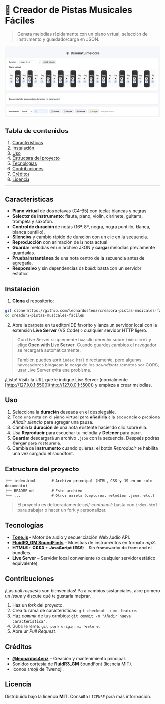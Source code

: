 # 🎼 Creador de Pistas Musicales Fáciles

> Genera melodías rápidamente con un piano virtual, selección de instrumento y guardado/carga en JSON.

![Vista previa](Captura%20de%20pantalla%202025-07-12%20142522.png)

## Tabla de contenidos

1. [Características](#características)
2. [Instalación](#instalación)
3. [Uso](#uso)
4. [Estructura del proyecto](#estructura-del-proyecto)
5. [Tecnologías](#tecnologías)
6. [Contribuciones](#contribuciones)
7. [Créditos](#créditos)
8. [Licencia](#licencia)

---

## Características

* **Piano virtual** de dos octavas (C4–B5) con teclas blancas y negras.
* **Selector de instrumento**: flauta, piano, violín, clarinete, guitarra, trompeta y saxofón.
* **Control de duración** de notas (16ª, 8ª, negra, negra puntillo, blanca, blanca puntillo).
* **Silencios** y cambio rápido de duración con un clic en la secuencia.
* **Reproducción** con animación de la nota actual.
* **Guardar** melodías en un archivo JSON y **cargar** melodías previamente guardadas.
* **Prueba instantánea** de una nota dentro de la secuencia antes de agregarla.
* **Responsivo** y sin dependencias de *build*: basta con un servidor estático.

## Instalación

1. **Clona** el repositorio:

```bash
git clone https://github.com/leonardos4enz/creadora-pistas-musicales-faciles.git
cd creadora-pistas-musicales-faciles
```

2. Abre la carpeta en tu editor/IDE favorito y lanza un servidor local con la extensión **Live Server** (VS Code) o cualquier servidor HTTP ligero.

> Con Live Server simplemente haz clic derecho sobre `index.html` y elige **Open with Live Server**. Cuando guardes cambios el navegador se recargará automáticamente.
>
> También puedes abrir `index.html` directamente, pero algunos navegadores bloquean la carga de los *soundfonts* remotos por CORS; usar Live Server evita ese problema.

¡Listo! Visita la URL que te indique Live Server (normalmente [http://127.0.0.1:5500](http://127.0.0.1:5500)) y empieza a crear melodías.

## Uso

1. Selecciona la **duración** deseada en el desplegable.
2. Toca una nota en el piano virtual para **añadirla** a la secuencia o presiona *Añadir silencio* para agregar una pausa.
3. Cambia la **duración** de una nota existente haciendo clic sobre ella.
4. Usa **Reproducir** para escuchar tu melodía y **Detener** para parar.
5. **Guardar** descargará un archivo `.json` con la secuencia. Después podrás **Cargar** para restaurarla.
6. Cambia de **instrumento** cuando quieras; el botón *Reproducir* se habilita una vez cargado el soundfont.

## Estructura del proyecto

```
├── index.html       # Archivo principal (HTML, CSS y JS en un solo documento)
├── README.md        # Este archivo
└── ...              # Otros assets (capturas, melodías .json, etc.)
```

> El proyecto es deliberadamente *self‑contained*: basta con `index.html` para trabajar o hacer un fork y personalizar.

## Tecnologías

* **[Tone.js](https://tonejs.github.io/)** – Motor de audio y secuenciación Web Audio API.
* **[FluidR3\_GM SoundFonts](https://github.com/gleitz/midi-js-soundfonts)** – Muestras de instrumentos en formato *mp3*.
* **HTML5 + CSS3 + JavaScript (ES6)** – Sin frameworks de front‑end ni bundlers.
* **Live Server** – Servidor local conveniente (o cualquier servidor estático equivalente).

## Contribuciones

¡Las *pull requests* son bienvenidas! Para cambios sustanciales, abre primero un *issue* y discute qué te gustaría mejorar.

1. Haz un *fork* del proyecto.
2. Crea tu rama de características: `git checkout -b mi-feature`.
3. Haz *commit* de tus cambios: `git commit -m "Añadir nueva característica"`.
4. Sube la rama: `git push origin mi-feature`.
5. Abre un *Pull Request*.

## Créditos

* **[@leonardos4enz](https://github.com/leonardos4enz)** – Creación y mantenimiento principal.
* Sonidos cortesía de **FluidR3\_GM** SoundFont (licencia MIT).
* Iconos *emoji* de Twemoji.

## Licencia

Distribuido bajo la licencia **MIT**. Consulta `LICENSE` para más información.
